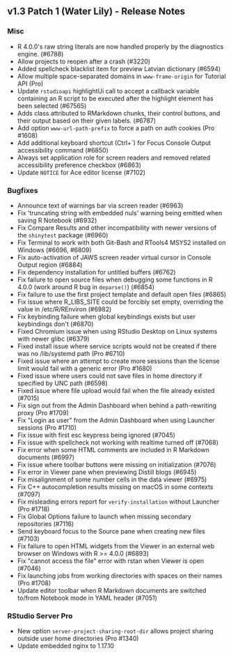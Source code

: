 ## v1.3 Patch 1 (Water Lily) - Release Notes


### Misc

- R 4.0.0's raw string literals are now handled properly by the diagnostics engine. (#6788)
- Allow projects to reopen after a crash (#3220)
- Added spellcheck blacklist item for preview Latvian dictionary (#6594)
- Allow multiple space-separated domains in `www-frame-origin` for Tutorial API (Pro)
- Update `rstudioapi` highlightUi call to accept a callback variable containing an R script to be executed after the highlight element has been selected (#67565)
- Adds class attributed to RMarkdown chunks, their control buttons, and their output based on their given labels. (#6787)
- Add option `www-url-path-prefix` to force a path on auth cookies (Pro #1608)
- Add additional keyboard shortcut (Ctrl+`) for Focus Console Output accessibility command (#6850)
- Always set application role for screen readers and removed related accessibility preference checkbox (#6863)
- Update `NOTICE` for Ace editor license (#7102)

### Bugfixes

- Announce text of warnings bar via screen reader (#6963)
- Fix 'truncating string with embedded nuls' warning being emitted when saving R Notebook (#6932)
- Fix Compare Results and other incompatibility with newer versions of the `shinytest` package (#6960)
- Fix Terminal to work with both Git-Bash and RTools4 MSYS2 installed on Windows (#6696, #6809)
- Fix auto-activation of JAWS screen reader virtual cursor in Console Output region (#6884)
- Fix dependency installation for untitled buffers (#6762)
- Fix failure to open source files when debugging some functions in R 4.0.0 (work around R bug in `deparse()`) (#6854)
- Fix failure to use the first project template and default open files (#6865)
- Fix issue where R_LIBS_SITE could be forcibly set empty, overriding the value in /etc/R/REnviron (#6982)
- Fix keybinding failure when global keybindings exists but user keybindings don't (#6870)
- Fixed Chromium issue when using RStudio Desktop on Linux systems with newer glibc (#6379)
- Fixed install issue where service scripts would not be created if there was no /lib/systemd path (Pro #6710)
- Fixed issue where an attempt to create more sessions than the license limit would fail with a generic error (Pro #1680)
- Fixed issue where users could not save files in home directory if specified by UNC path (#6598)
- Fixed issue where file upload would fail when the file already existed (#7015)
- Fix sign out from the Admin Dashboard when behind a path-rewriting proxy (Pro #1709)
- Fix "Login as user" from the Admin Dashboard when using Launcher sessions (Pro #1710)
- Fix issue with first esc keypress being ignored (#7045)
- Fix issue with spellcheck not working with realtime turned off (#7068)
- Fix error when some HTML comments are included in R Markdown documents (#6997)
- Fix issue where toolbar buttons were missing on initialization (#7076)
- Fix error in Viewer pane when previewing Distill blogs (#6945)
- Fix misalignment of some number cells in the data viewer (#6975)
- Fix C++ autocompletion results missing on macOS in some contexts (#7097)
- Fix misleading errors report for `verify-installation` without Launcher (Pro #1718)
- Fix Global Options failure to launch when missing secondary repositories (#7116)
- Send keyboard focus to the Source pane when creating new files (#7103)
- Fix failure to open HTML widgets from the Viewer in an external web browser on Windows with R >= 4.0.0 (#6893)
- Fix "cannot access the file" error with rstan when Viewer is open (#7046)
- Fix launching jobs from working directories with spaces on their names (Pro #1708)
- Update editor toolbar when R Markdown documents are switched to/from Notebook mode in YAML header (#7051)

### RStudio Server Pro

- New option `server-project-sharing-root-dir` allows project sharing outside user home directories (Pro #1340)
- Update embedded nginx to 1.17.10
